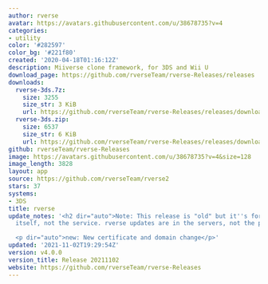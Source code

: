 ```yaml
---
author: rverse
avatar: https://avatars.githubusercontent.com/u/38678735?v=4
categories:
- utility
color: '#282597'
color_bg: '#221f80'
created: '2020-04-18T01:16:12Z'
description: Miiverse clone framework, for 3DS and Wii U
download_page: https://github.com/rverseTeam/rverse-Releases/releases
downloads:
  rverse-3ds.7z:
    size: 3255
    size_str: 3 KiB
    url: https://github.com/rverseTeam/rverse-Releases/releases/download/v4.0.0/rverse-3ds.7z
  rverse-3ds.zip:
    size: 6537
    size_str: 6 KiB
    url: https://github.com/rverseTeam/rverse-Releases/releases/download/v4.0.0/rverse-3ds.zip
github: rverseTeam/rverse-Releases
image: https://avatars.githubusercontent.com/u/38678735?v=4&size=128
image_length: 3828
layout: app
source: https://github.com/rverseTeam/rverse2
stars: 37
systems:
- 3DS
title: rverse
update_notes: '<h2 dir="auto">Note: This release is "old" but it''s for the patch
  itself, not the service. rverse updates are in the servers, not the patch!</h2>

  <p dir="auto">new: New certificate and domain change</p>'
updated: '2021-11-02T19:29:54Z'
version: v4.0.0
version_title: Release 20211102
website: https://github.com/rverseTeam/rverse-Releases
---
```

